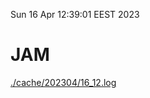 Sun 16 Apr 12:39:01 EEST 2023
# JAM
<a href='./cache/202304/16_12.log'>./cache/202304/16_12.log</a>

